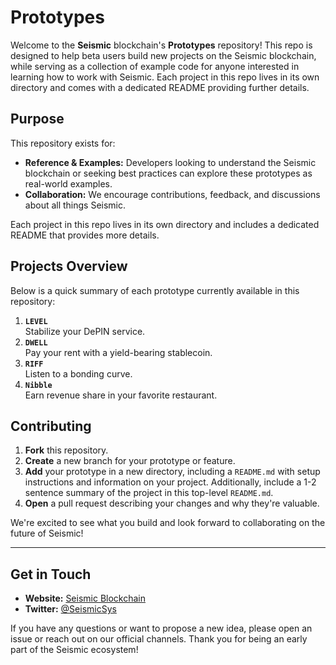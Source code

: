 # Prototypes

Welcome to the **Seismic** blockchain's **Prototypes** repository! This repo is designed to help beta users build new projects on the Seismic blockchain, while serving as a collection of example code for anyone interested in learning how to work with Seismic. Each project in this repo lives in its own directory and comes with a dedicated README providing further details.

## Purpose

This repository exists for:

- **Reference & Examples:** Developers looking to understand the Seismic blockchain or seeking best practices can explore these prototypes as real-world examples.
- **Collaboration:** We encourage contributions, feedback, and discussions about all things Seismic.

Each project in this repo lives in its own directory and includes a dedicated README that provides more details.

## Projects Overview

Below is a quick summary of each prototype currently available in this repository:

1. **`LEVEL`**  
   Stabilize your DePIN service.
1. **`DWELL`**  
   Pay your rent with a yield-bearing stablecoin.
1. **`RIFF`**  
   Listen to a bonding curve.
1. **`Nibble`**  
   Earn revenue share in your favorite restaurant.

## Contributing

1. **Fork** this repository.
2. **Create** a new branch for your prototype or feature.
3. **Add** your prototype in a new directory, including a `README.md` with setup instructions and information on your project. Additionally, include a 1-2 sentence summary of the project in this top-level `README.md`.
4. **Open** a pull request describing your changes and why they're valuable.

We're excited to see what you build and look forward to collaborating on the future of Seismic!

---

## Get in Touch

- **Website:** [Seismic Blockchain](https://www.seismic.systems)
- **Twitter:** [@SeismicSys](https://x.com/SeismicSys)

If you have any questions or want to propose a new idea, please open an issue or reach out on our official channels. Thank you for being an early part of the Seismic ecosystem!
